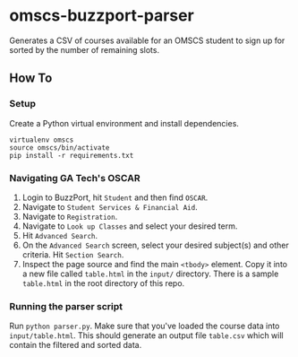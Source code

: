 # omscs-buzzport-parser

Generates a CSV of courses available for an OMSCS student to sign up for sorted by the number of remaining slots.

## How To

### Setup

Create a Python virtual environment and install dependencies.

    virtualenv omscs
    source omscs/bin/activate
    pip install -r requirements.txt

### Navigating GA Tech's OSCAR

1. Login to BuzzPort, hit `Student` and then find `OSCAR`.
2. Navigate to `Student Services & Financial Aid`.
3. Navigate to `Registration`.
4. Navigate to `Look up Classes` and select your desired term.
5. Hit `Advanced Search`.
6. On the `Advanced Search` screen, select your desired subject(s) and other criteria. Hit `Section Search`.
7. Inspect the page source and find the main `<tbody>` element.
   Copy it into a new file called `table.html` in the `input/` directory.
   There is a sample `table.html` in the root directory of this repo.

### Running the parser script

Run `python parser.py`.
Make sure that you've loaded the course data into `input/table.html`.
This should generate an output file `table.csv` which will contain the filtered and sorted data.

